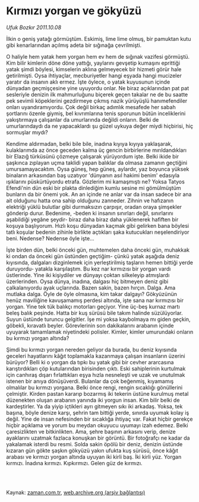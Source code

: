 # Kırmızı yorgan ve gökyüzü

*Ufuk Bozkır 2011.10.08*

<td class="columnist-detail">
<p>İlkin o geniş yatağı görmüştüm. Eskimiş, lime lime olmuş, bir pamuktan kutu gibi kenarlarından açılmış adeta bir sığınağa çevrilmişti.</p>
<p>
<div id="haberMetinDiv">
<p> O haliyle hem yatak hem yorgan hem ev hem de sığınak vazifesi görmüştü. Kim bilir kimlerin döne döne yattığı, yaylarını gevşetip kumaşını eprittiği yatak şimdi böylesi, kimselerin aklına gelmeyecek bir hizmeti görür hale getirilmişti. Oysa ihtiyaçlar, mecburiyetler hangi eşyada hangi mucizeler yaratır da insanın aklı ermez. İşte öylece, o yatak kuyusunun içinde dünyadan geçmişçesine yine uyuyordu onlar. Ne biraz açıklarından pat pat sesleriyle denizin ilk mahmurluğunu biçerek geçen takalar ne de bu saatte pek sevimli köpeklerini gezdirmeye çıkmış nazik yürüyüşlü hanımefendiler onları uyandıramıyordu. Çok değil birkaç adımlık mesafede her sabah şortlarını özenle giymiş, bel kıvrımlarına tenis sporunun bütün inceliklerini yakıştırmaya çalışanlar da umurlarında değildi onların. Belki de umurlarındaydı da ne yapacaklardı şu güzel uykuya değer miydi hiçbirisi, hiç sormuşlar mıydı?
<p>Kendime aldırmadan, belki bile bile, inadına kıyıya kıyıya yaklaşarak, kulaklarımda az önce geceden kalma üç gencin birbirlerine mırıldandıkları bir Elazığ türküsünü çözmeye çalışarak yürüyordum işte. Belki ikide bir şaşkınca zıplayan uçma taklidi yapan balıklar da olmasa zamanın geçtiğini umursamayacaktım. Oysa güneş, hep güneş, aylardır, yaz boyunca yüksek binaların arkasından baş uzatıyor 'dünyanın asıl hakimi benim' edasıyla ışıklarını püskürtüyordu etrafa. Gözlerim mi kamaşmıştı ne? Yoksa Tatyos Efendi'nin dün eski bir plakta dinlediğim kumlu sesine mi gömülmüştüm bunların da bir önemi yok. An an içinde ne anlar var da insan sadece bir ana ait olduğunu hatta ona sahip olduğunu zanneder. Zihnin ve hafızanın elektriği yüklü bulutlar gibi durmaksızın çarpışır, oradan oraya şimşekler gönderip durur. Bedenime, -beden ki insanın sınırları değil, sınırlarını aşabildiği yegâne şeydir- biraz daha biraz daha yüklenerek hafiften bir koşuya başlıyorum. Hızlı koşu dünyadan kaçmak gibi gelirken bana böylesi tatlı koşular bedenin zihinle birlikte açtıkları şaka kutucukları neşelendiriyor beni. Nedense? Nedense öyle işte...
<p>İşte birden dün, belki önceki gün, muhtemelen daha önceki gün, muhakkak ki ondan da önceki gün üstünden geçtiğim- çünkü yatak aşağıda deniz kıyısında, dalgaları dizginlemek için yerleştirilmiş taşların hemen bittiği yerde duruyordu- yatakla karşılaştım. Bu kez nar kırmızısı bir yorgan vardı üstlerinde. Yine iki kişiydiler ve dünyayı çoktan silkeleyip atmışlardı üzerlerinden. Oysa dünya, inadına, dalgası hiç bitmeyen deniz gibi çalkalanıyordu ayak uçlarında. Bazen sakin, bazen hırçın. Dalga. Ama mutlaka dalga. Öyle de öyle olmasına, kim takar dalgayı? Gökyüzünün henüz maviliğine kavuşamamış perdesi altında, işte sana nar kırmızısı bir yorgan. Yine tek tük balıkçı motorları geçiyor. Yine üç-beş kurnaz martı beleş balık peşinde. Hatta bir kuş sürüsü bile takım halinde süzülüyorlar. Suyun üstünde turuncu gelgitler. İşe mi yoksa kaybolmaya mı giden geçkin, göbekli, kıravatlı beyler. Görevlerinin son dakikalarını arabanın içinde uyuyarak tamamlamak niyetindeki polisler. Kimler, kimler umurundaki onların bu kırmızı yorgan altında?
<p>Şimdi bu kırmızı yorgan nereden geliyor da burada, bu deniz kıyısında geceleri hayatlarını kâğıt toplamakla kazanmaya çalışan insanların üzerini bürüyor? Belli ki o yorgan da tıpkı bu yatak gibi bir cevher ararcasına karıştırdıkları çöp kutularından birisinden çıktı. Eski sahiplerinin kurtulmak için canhıraş dışarı fırlattıkları eşya hızla nesneleşti ve uzak ve unutulmak istenen bir anıya dönüşüverdi. Bulanlar da çok beğenmiş, kıyamamış olmalılar bu kırmızı yorgana. Belki önce rengi, rengin sıcaklığı gönüllerini çelmiştir. Kirden pastan kararıp bozarmış iki tekerin üstüne kurulmuş metal düzenekten oluşan arabanın yanında iki yorgun insan. Kim bilir belki de kardeştirler. Ya da yiyip içtikleri ayrı gitmeyen sıkı iki arkadaş. Yoksa, tek başına, böyle denize karşı, şehrin tam bittiği yerde, sınırda uyumak kolay iş değil. Yine de insan nefesinden bir sıcaklığa ihtiyaç var. Fakat hiçbir gerekçe hiçbir açıklama ve yorum bu meydan okuyucu uyumayı izah edemez. Belki çaresizlikten ve bitkinlikten. Ama, şehre başının arkasını verip, denize ayaklarını uzatmak fazlaca konuşkan bir görüntü. Bir fotoğrafçı ne kadar da yakalamak isterdi bu resmi. Solda sakin öpölü bir deniz, denizin üstünde kızaran gün gökte şaşkın gökyüzü yakın ufukta kuş sürüsü, önce kâğıt arabası ve kırmızı yorgan altında uyuyan iki kirli baş. İki kirli yüz. Yorgan kırmızı. İnadına kırmızı. Kıpkırmızı. Gelen güz de kırmızı. </p></p></p></p></div>
</p>


<p><br>
		 </br></p></td>

Kaynak: [zaman.com.tr](http://zaman.com.tr/yazar.do?yazino=1187943), [web.archive.org (arşiv bağlantısı)](http://web.archive.org/web/20111213101433/http://zaman.com.tr/yazar.do?yazino=1187943)
